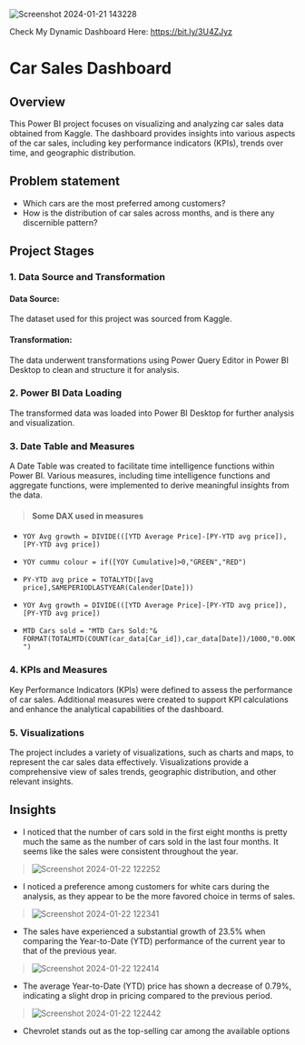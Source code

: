 
![Screenshot 2024-01-21 143228](https://github.com/Kailastupe999/Car-Sales-Dashboard/assets/157279720/58fcfab6-37e5-470b-82e1-e0ccb0f7b609)

Check My Dynamic Dashboard Here: https://bit.ly/3U4ZJyz

# Car Sales Dashboard

## Overview

This Power BI project focuses on visualizing and analyzing car sales data obtained from Kaggle. 
The dashboard provides insights into various aspects of the car sales, including key performance indicators (KPIs), trends over time, and geographic distribution.

## Problem statement
- Which cars are the most preferred among customers?
- How is the distribution of car sales across months, and is there any discernible pattern?

## Project Stages
### 1. Data Source and Transformation
#### Data Source: 
The dataset used for this project was sourced from Kaggle.
#### Transformation: 
The data underwent transformations using Power Query Editor in Power BI Desktop to clean and structure it for analysis.

### 2. Power BI Data Loading
The transformed data was loaded into Power BI Desktop for further analysis and visualization.

### 3. Date Table and Measures
A Date Table was created to facilitate time intelligence functions within Power BI.
Various measures, including time intelligence functions and aggregate functions, were implemented to derive meaningful insights from the data.
  >####  Some DAX used in measures
  * `YOY Avg growth = DIVIDE(([YTD Average Price]-[PY-YTD avg price]),[PY-YTD avg price])`
  * `YOY cummu colour = if([YOY Cumulative]>0,"GREEN","RED")`
  * `PY-YTD avg price = TOTALYTD([avg price],SAMEPERIODLASTYEAR(Calender[Date]))`

  * `YOY Avg growth = DIVIDE(([YTD Average Price]-[PY-YTD avg price]),[PY-YTD avg price])`
  * `MTD Cars sold = "MTD Cars Sold:"&
 FORMAT(TOTALMTD(COUNT(car_data[Car_id]),car_data[Date])/1000,"0.00K")`


### 4. KPIs and Measures
Key Performance Indicators (KPIs) were defined to assess the performance of car sales.
Additional measures were created to support KPI calculations and enhance the analytical capabilities of the dashboard.

### 5. Visualizations
The project includes a variety of visualizations, such as charts and maps, to represent the car sales data effectively.
Visualizations provide a comprehensive view of sales trends, geographic distribution, and other relevant insights.

## Insights

* I noticed that the number of cars sold in the first eight months is pretty much the same as the number of cars sold in the last four months. It seems like the sales were consistent throughout the year.
>![Screenshot 2024-01-22 122252](https://github.com/Kailastupe999/Car-Sales-Dashboard/assets/157279720/95750eed-3eb3-43bc-b7e9-9573ec897e78)

* I noticed a preference among customers for white cars during the analysis, as they appear to be the more favored choice in terms of sales.
>![Screenshot 2024-01-22 122341](https://github.com/Kailastupe999/Car-Sales-Dashboard/assets/157279720/e4a8bb27-144f-4667-bb9a-6e516fd17b38)

* The sales have experienced a substantial growth of 23.5% when comparing the Year-to-Date (YTD) performance of the current year to that of the previous year.
>![Screenshot 2024-01-22 122414](https://github.com/Kailastupe999/Car-Sales-Dashboard/assets/157279720/c8c7e3f5-6c63-4913-8b9b-c018b18fa7e1)
* The average Year-to-Date (YTD) price has shown a 
decrease of 0.79%, indicating a slight drop in pricing compared to the previous period.
>![Screenshot 2024-01-22 122442](https://github.com/Kailastupe999/Car-Sales-Dashboard/assets/157279720/70b0ba68-a145-45bc-9b55-67986949f79c)

* Chevrolet stands out as the top-selling car among the available options






